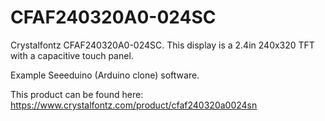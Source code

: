 # CFAF240320A0-024SC

Crystalfontz CFAF240320A0-024SC.
This display is a 2.4in 240x320 TFT with a capacitive touch panel.

Example Seeeduino (Arduino clone) software.  
  
This product can be found here:  
https://www.crystalfontz.com/product/cfaf240320a0024sn
